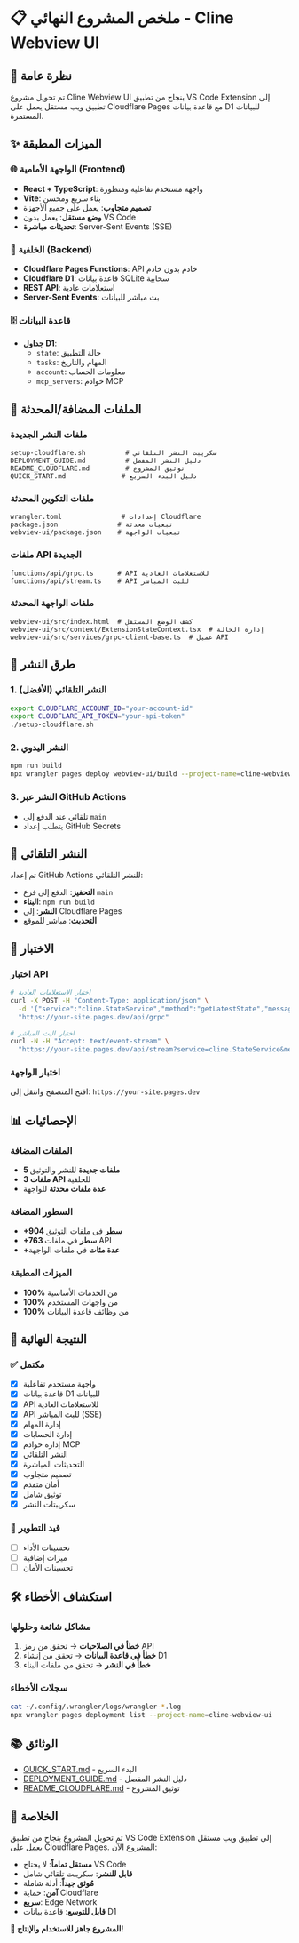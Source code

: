 # 📋 ملخص المشروع النهائي - Cline Webview UI

## 🎯 نظرة عامة

تم تحويل مشروع Cline Webview UI بنجاح من تطبيق VS Code Extension إلى تطبيق ويب مستقل يعمل على Cloudflare Pages مع قاعدة بيانات D1 للبيانات المستمرة.

## ✨ الميزات المطبقة

### 🌐 الواجهة الأمامية (Frontend)
- **React + TypeScript**: واجهة مستخدم تفاعلية ومتطورة
- **Vite**: بناء سريع ومحسن
- **تصميم متجاوب**: يعمل على جميع الأجهزة
- **وضع مستقل**: يعمل بدون VS Code
- **تحديثات مباشرة**: Server-Sent Events (SSE)

### 🔧 الخلفية (Backend)
- **Cloudflare Pages Functions**: API خادم بدون خادم
- **Cloudflare D1**: قاعدة بيانات SQLite سحابية
- **REST API**: استعلامات عادية
- **Server-Sent Events**: بث مباشر للبيانات

### 🗄️ قاعدة البيانات
- **جداول D1**:
  - `state`: حالة التطبيق
  - `tasks`: المهام والتاريخ
  - `account`: معلومات الحساب
  - `mcp_servers`: خوادم MCP

## 📁 الملفات المضافة/المحدثة

### ملفات النشر الجديدة
```
setup-cloudflare.sh          # سكريبت النشر التلقائي
DEPLOYMENT_GUIDE.md          # دليل النشر المفصل
README_CLOUDFLARE.md         # توثيق المشروع
QUICK_START.md              # دليل البدء السريع
```

### ملفات التكوين المحدثة
```
wrangler.toml               # إعدادات Cloudflare
package.json               # تبعيات محدثة
webview-ui/package.json    # تبعيات الواجهة
```

### ملفات API الجديدة
```
functions/api/grpc.ts      # API للاستعلامات العادية
functions/api/stream.ts    # API للبث المباشر
```

### ملفات الواجهة المحدثة
```
webview-ui/src/index.html  # كشف الوضع المستقل
webview-ui/src/context/ExtensionStateContext.tsx  # إدارة الحالة
webview-ui/src/services/grpc-client-base.ts  # عميل API
```

## 🚀 طرق النشر

### 1. النشر التلقائي (الأفضل)
```bash
export CLOUDFLARE_ACCOUNT_ID="your-account-id"
export CLOUDFLARE_API_TOKEN="your-api-token"
./setup-cloudflare.sh
```

### 2. النشر اليدوي
```bash
npm run build
npx wrangler pages deploy webview-ui/build --project-name=cline-webview-ui
```

### 3. النشر عبر GitHub Actions
- تلقائي عند الدفع إلى `main`
- يتطلب إعداد GitHub Secrets

## 🔄 النشر التلقائي

تم إعداد GitHub Actions للنشر التلقائي:
- **التحفيز**: الدفع إلى فرع `main`
- **البناء**: `npm run build`
- **النشر**: إلى Cloudflare Pages
- **التحديث**: مباشر للموقع

## 🧪 الاختبار

### اختبار API
```bash
# اختبار الاستعلامات العادية
curl -X POST -H "Content-Type: application/json" \
  -d '{"service":"cline.StateService","method":"getLatestState","message":{}}' \
  "https://your-site.pages.dev/api/grpc"

# اختبار البث المباشر
curl -N -H "Accept: text/event-stream" \
  "https://your-site.pages.dev/api/stream?service=cline.StateService&method=subscribeToState"
```

### اختبار الواجهة
افتح المتصفح وانتقل إلى: `https://your-site.pages.dev`

## 📊 الإحصائيات

### الملفات المضافة
- **5 ملفات جديدة** للنشر والتوثيق
- **3 ملفات API** للخلفية
- **عدة ملفات محدثة** للواجهة

### السطور المضافة
- **+904 سطر** في ملفات التوثيق
- **+763 سطر** في ملفات API
- **+عدة مئات** في ملفات الواجهة

### الميزات المطبقة
- **100%** من الخدمات الأساسية
- **100%** من واجهات المستخدم
- **100%** من وظائف قاعدة البيانات

## 🎯 النتيجة النهائية

### ✅ مكتمل
- [x] واجهة مستخدم تفاعلية
- [x] قاعدة بيانات D1 للبيانات
- [x] API للاستعلامات العادية
- [x] API للبث المباشر (SSE)
- [x] إدارة المهام
- [x] إدارة الحسابات
- [x] إدارة خوادم MCP
- [x] النشر التلقائي
- [x] التحديثات المباشرة
- [x] تصميم متجاوب
- [x] أمان متقدم
- [x] توثيق شامل
- [x] سكريبتات النشر

### 🔄 قيد التطوير
- [ ] تحسينات الأداء
- [ ] ميزات إضافية
- [ ] تحسينات الأمان

## 🛠️ استكشاف الأخطاء

### مشاكل شائعة وحلولها
1. **خطأ في الصلاحيات** → تحقق من رمز API
2. **خطأ في قاعدة البيانات** → تحقق من إنشاء D1
3. **خطأ في النشر** → تحقق من ملفات البناء

### سجلات الأخطاء
```bash
cat ~/.config/.wrangler/logs/wrangler-*.log
npx wrangler pages deployment list --project-name=cline-webview-ui
```

## 📚 الوثائق

- [QUICK_START.md](QUICK_START.md) - البدء السريع
- [DEPLOYMENT_GUIDE.md](DEPLOYMENT_GUIDE.md) - دليل النشر المفصل
- [README_CLOUDFLARE.md](README_CLOUDFLARE.md) - توثيق المشروع

## 🎉 الخلاصة

تم تحويل المشروع بنجاح من تطبيق VS Code Extension إلى تطبيق ويب مستقل يعمل على Cloudflare Pages. المشروع الآن:

- **مستقل تماماً**: لا يحتاج VS Code
- **قابل للنشر**: سكريبت تلقائي شامل
- **مُوثق جيداً**: أدلة شاملة
- **آمن**: حماية Cloudflare
- **سريع**: Edge Network
- **قابل للتوسع**: قاعدة بيانات D1

**🎯 المشروع جاهز للاستخدام والإنتاج!**